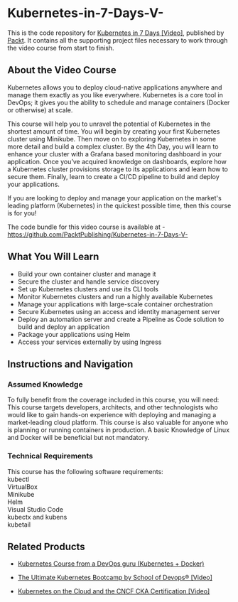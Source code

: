# Kubernetes-in-7-Days-V- 
This is the code repository for [Kubernetes in 7 Days [Video]](https://www.packtpub.com/virtualization-and-cloud/kubernetes-7-days-video), published by [Packt](https://www.packtpub.com/?utm_source=github). It contains all the supporting project files necessary to work through the video course from start to finish.
## About the Video Course
Kubernetes allows you to deploy cloud-native applications anywhere and manage them exactly as you like everywhere. Kubernetes is a core tool in DevOps; it gives you the ability to schedule and manage containers (Docker or otherwise) at scale.

This course will help you to unravel the potential of Kubernetes in the shortest amount of time. You will begin by creating your first Kubernetes cluster using Minikube. Then move on to exploring Kubernetes in some more detail and build a complex cluster. By the 4th Day, you will learn to enhance your cluster with a Grafana based monitoring dashboard in your application. Once you’ve acquired knowledge on dashboards, explore how a Kubernetes cluster provisions storage to its applications and learn how to secure them. Finally, learn to create a CI/CD pipeline to build and deploy your applications.

If you are looking to deploy and manage your application on the market's leading platform (Kubernetes) in the quickest possible time, then this course is for you!

The code bundle for this video course is available at - https://github.com/PacktPublishing/Kubernetes-in-7-Days-V-

<H2>What You Will Learn</H2>
<DIV class=book-info-will-learn-text>
<UL>
<LI> Build your own container cluster and manage it
<LI> Secure the cluster and handle service discovery
<LI> Set up Kubernetes clusters and use its CLI tools
<LI> Monitor Kubernetes clusters and run a highly available Kubernetes
<LI> Manage your applications with large-scale container orchestration
<LI> Secure Kubernetes using an access and identity management server
<LI> Deploy an automation server and create a Pipeline as Code solution to build and deploy an application
<LI> Package your applications using Helm
<LI> Access your services externally by using Ingress</LI></UL></DIV>

## Instructions and Navigation
### Assumed Knowledge
To fully benefit from the coverage included in this course, you will need:<br/>
This course targets developers, architects, and other technologists who would like to gain hands-on experience with deploying and managing a market-leading cloud platform. This course is also valuable for anyone who is planning or running containers in production. A basic Knowledge of Linux and Docker will be beneficial but not mandatory.
### Technical Requirements
This course has the following software requirements:<br/>
kubectl<br/>
VirtualBox<br/>
Minikube<br/>
Helm<br/>
Visual Studio Code<br/>
kubectx and kubens<br/>
kubetail<br/>



## Related Products
* [Kubernetes Course from a DevOps guru (Kubernetes + Docker)](https://www.packtpub.com/application-development/kubernetes-course-devops-guru-kubernetes-docker)

* [The Ultimate Kubernetes Bootcamp by School of Devops® [Video]](https://www.packtpub.com/application-development/ultimate-kubernetes-bootcamp-school-devops%C2%AE-video)

* [Kubernetes on the Cloud and the CNCF CKA Certification [Video]](https://www.packtpub.com/networking-and-servers/kubernetes-cloud-and-cncf-cka-certification-video)

